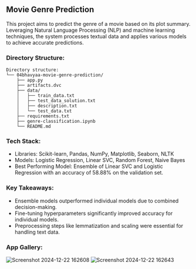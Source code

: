 ## Movie Genre Prediction
This project aims to predict the genre of a movie based on its plot summary. Leveraging Natural Language Processing (NLP) and machine learning techniques, the system processes textual data and applies various models to achieve accurate predictions.

### Directory Structure:
```
Directory structure:
└── 04bhavyaa-movie-genre-prediction/
    ├── app.py
    ├── artifacts.dvc
    ├── data/
    │   ├── train_data.txt
    │   ├── test_data_solution.txt
    │   ├── description.txt
    │   └── test_data.txt
    ├── requirements.txt
    ├── genre-classification.ipynb
    └── README.md
```

### Tech Stack: 
- Libraries: Scikit-learn, Pandas, NumPy, Matplotlib, Seaborn, NLTK
- Models: Logistic Regression, Linear SVC, Random Forest, Naive Bayes
- Best Performing Model: Ensemble of Linear SVC and Logistic Regression with an accuracy of 58.88% on the validation set.

### Key Takeaways:
- Ensemble models outperformed individual models due to combined decision-making.
- Fine-tuning hyperparameters significantly improved accuracy for individual models.
- Preprocessing steps like lemmatization and scaling were essential for handling text data.

### App Gallery: 
![Screenshot 2024-12-22 162608](https://github.com/user-attachments/assets/51be92ba-666c-428c-9add-b2ea35805738)
![Screenshot 2024-12-22 162643](https://github.com/user-attachments/assets/8b0de45f-1170-4578-957a-dbaf343bc958)
